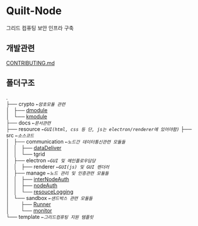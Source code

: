 # Quilt-Node
그리드 컴퓨팅 보안 인프라 구축

## 개발관련
[CONTRIBUTING.md](/CONTRIBUTING.md)
## 폴더구조
.  
├── crypto _`←암호모듈 관련`_  
│   ├── [dmodule](/crypto/dmodule/README.md)  
│   └── [kmodule](/crypto/kmodule/README.md)  
├── docs _`←문서관련`_  
├── resource _`←GUI(html, css 등 단, js는 electron/renderer에 있어야함)`_
├── src _`←소스코드`_  
│   ├── communication _`←노드간 데이터통신관련 모듈들`_  
│   │   ├── [dataDeliver](/src/communication/dataDeliver/README.md)  
│   │   └── tgrid  
│   ├── electron _`←GUI 및 메인플로우담당`_  
│   │   ├── renderer _`←GUI(js) 및 GUI 렌더러`_  
│   ├── manage _`←노드 관리 및 인증관련 모듈들`_  
│   │   ├── [interNodeAuth](/src/manage/interNodeAuth/README.md)  
│   │   ├── [nodeAuth](/src/manage/nodeAuth/README.md)  
│   │   └── [resouceLogging](/src/manage/resouceLogging/README.md)  
│   └── sandbox _`←샌드박스 관련 모듈들`_  
│&nbsp;&nbsp;&nbsp;&nbsp;&nbsp;&nbsp;&nbsp;&nbsp;├── [Runner](/src/sandbox/Runner/README.md)  
│&nbsp;&nbsp;&nbsp;&nbsp;&nbsp;&nbsp;&nbsp;&nbsp;└── [monitor](/src/sandbox/monitor/README.md)  
└── template _`←그리드컴퓨팅 지원 템플릿`_  